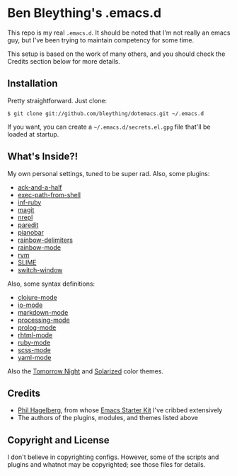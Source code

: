 Ben Bleything's .emacs.d
========================================================================

This repo is my real `.emacs.d`. It should be noted that I'm not really
an emacs guy, but I've been trying to maintain competency for some time.

This setup is based on the work of many others, and you should check the
Credits section below for more details.

Installation
------------------------------------------------------------------------

Pretty straightforward. Just clone:

    $ git clone git://github.com/bleything/dotemacs.git ~/.emacs.d

If you want, you can create a `~/.emacs.d/secrets.el.gpg` file that'll be loaded
at startup.

What's Inside?!
------------------------------------------------------------------------

My own personal settings, tuned to be super rad. Also, some plugins:

* [ack-and-a-half](https://github.com/jhelwig/ack-and-a-half)
* [exec-path-from-shell](https://github.com/purcell/exec-path-from-shell)
* [inf-ruby](https://github.com/nonsequitur/inf-ruby)
* [magit](http://philjackson.github.com/magit/)
* [nrepl](https://github.com/kingtim/nrepl.el)
* [paredit](http://www.emacswiki.org/emacs/ParEdit)
* [pianobar](http://www.emacswiki.org/emacs/PianobarMode)
* [rainbow-delimiters](http://www.emacswiki.org/emacs/RainbowDelimiters)
* [rainbow-mode](http://julien.danjou.info/software/rainbow-mode)
* [rvm](https://github.com/senny/rvm.el)
* [SLIME](http://common-lisp.net/project/slime)
* [switch-window](https://github.com/dimitri/switch-window)

Also, some syntax definitions:

* [clojure-mode](http://github.com/technomancy/clojure-mode)
* [io-mode](http://www.alcyone.com/software/io-mode/)
* [markdown-mode](http://jblevins.org/projects/markdown-mode/)
* [processing-mode](http://gitorious.org/processing-emacs)
* [prolog-mode](http://www.emacswiki.org/emacs/PrologMode)
* [rhtml-mode](https://github.com/eschulte/rhtml)
* [ruby-mode](http://www.emacswiki.org/emacs/RubyMode)
* [scss-mode](https://github.com/antonj/scss-mode)
* [yaml-mode](https://github.com/yoshiki/yaml-mode)

Also the [Tomorrow Night](https://github.com/ChrisKempson/Tomorrow-Theme) and
[Solarized](http://ethanschoonover.com/solarized) color themes.

Credits
------------------------------------------------------------------------

* [Phil Hagelberg][0], from whose [Emacs Starter Kit][1] I've cribbed
  extensively
* The authors of the plugins, modules, and themes listed above

[0]: http://technomancy.us
[1]: http://github.com/technomancy/emacs-starter-kit

Copyright and License
------------------------------------------------------------------------

I don't believe in copyrighting configs. However, some of the scripts and
plugins and whatnot may be copyrighted; see those files for details.
